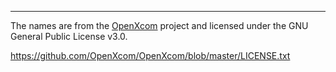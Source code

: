 
------------------

The names are from the [OpenXcom](https://github.com/OpenXcom/OpenXcom) project and licensed under the GNU General Public License v3.0.

https://github.com/OpenXcom/OpenXcom/blob/master/LICENSE.txt
